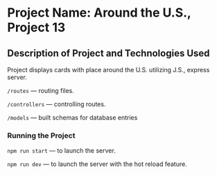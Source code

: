 # Project Name: Around the U.S., Project 13

## Description of Project and Technologies Used

Project displays cards with place around the U.S. utilizing J.S., express server.

`/routes` — routing files.

`/controllers` — controlling routes.

`/models` — built schemas for database entries

### Running the Project

`npm run start` — to launch the server.

`npm run dev` — to launch the server with the hot reload feature.
